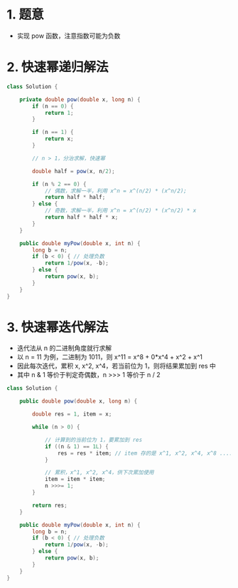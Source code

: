 

# 1. 题意

- 实现 pow 函数，注意指数可能为负数

# 2. 快速幂递归解法

```java
class Solution {

    private double pow(double x, long n) {
        if (n == 0) {
            return 1;
        }

        if (n == 1) {
            return x;
        }

        // n > 1，分治求解，快速幂

        double half = pow(x, n/2);

        if (n % 2 == 0) {
            // 偶数，求解一半，利用 x^n = x^(n/2) * (x^n/2);
            return half * half;
        } else {
            // 奇数，求解一半，利用 x^n = x^(n/2) * (x^n/2) * x
            return half * half * x;
        }
    }

    public double myPow(double x, int n) {
        long b = n;
        if (b < 0) { // 处理负数
            return 1/pow(x, -b);
        } else {
            return pow(x, b);
        }
    }
}
```

# 3. 快速幂迭代解法

- 迭代法从 n 的二进制角度就行求解
- 以 n = 11 为例，二进制为 1011，则 x^11 = x^8 + 0*x^4 + x^2 + x^1
- 因此每次迭代，累积 x, x^2, x^4，若当前位为 1，则将结果累加到 res 中
- 其中 n & 1 等价于判定奇偶数，n >>> 1 等价于 n / 2

```java
class Solution {

    public double pow(double x, long n) {

        double res = 1, item = x;

        while (n > 0) {

            // 计算到的当前位为 1，要累加到 res
            if ((n & 1) == 1L) {
                res = res * item; // item 存的是 x^1, x^2, x^4, x^8 ....
            }

            // 累积，x^1, x^2, x^4，供下次累加使用
            item = item * item;
            n >>>= 1;
        }

        return res;
    }

    public double myPow(double x, int n) {
        long b = n;
        if (b < 0) { // 处理负数
            return 1/pow(x, -b);
        } else {
            return pow(x, b);
        }
    }
}
```